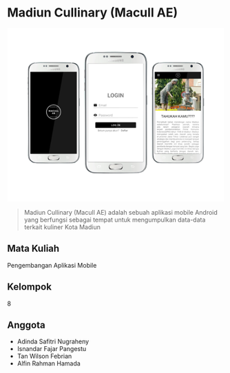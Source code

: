 # Madiun Cullinary (Macull AE)

![](./docs/img/mockup.png)

> Madiun Cullinary (Macull AE) adalah sebuah aplikasi mobile Android yang berfungsi sebagai tempat untuk mengumpulkan data-data terkait kuliner Kota Madiun

## Mata Kuliah
Pengembangan Aplikasi Mobile

## Kelompok
8

## Anggota
- Adinda Safitri Nugraheny
- Isnandar Fajar Pangestu
- Tan Wilson Febrian
- Alfin Rahman Hamada
